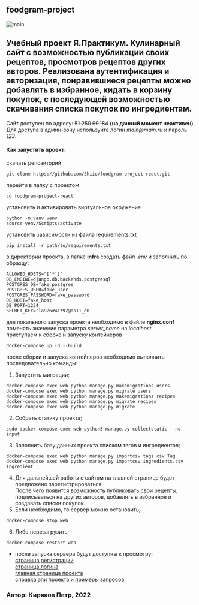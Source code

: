 ## foodgram-project

![main](https://github.com/Shiiq/foodgram-project-react/actions/workflows/foodgram-backend.yml/badge.svg)  

Учебный проект Я.Практикум. Кулинарный сайт с возможностью публикации своих рецептов, просмотров рецептов других авторов. 
Реализована аутентификация и авторизация, понравившиеся рецепты можно добавлять в избранное, кидать в корзину покупок, 
с последующей возможностью скачивания списка покупок по ингредиентам.
---
Сайт доступен по адресу: ~~51.250.99.184~~ **(на данный момент неактивен)**  
Для доступа в админ-зону используйте логин _main@main.ru_ и пароль _123_.  

#### Как запустить проект:  
скачать репозиторий  
  ```
  git clone https://github.com/Shiiq/foodgram-project-react.git
  ```  
перейти в папку с проектом  
  ```
  cd foodgram-project-react
  ```   
установить и активировать виртуальное окружение  
  ```
  python -m venv venv
  source venv/Scripts/activate
  ```  
установить зависимости из файла requirements.txt  
  ```
  pip install -r path/to/requirements.txt
  ```
в директории проекта, в папке **infra** создать файл _.env_ и заполнить по образцу:
  ```
  ALLOWED_HOSTS="['*']"
  DB_ENGINE=django.db.backends.postgresql
  POSTGRES_DB=fake_postgres
  POSTGRES_USER=fake_user
  POSTGRES_PASSWORD=fake_password
  DB_HOST=fake_host
  DB_PORT=1234
  SECRET_KEY='la926#41*92@as)1_d0'
  ```
для локального запуска проекта необходимо в файле **nginx.conf** поменять значение параметра _server_name_ на _localhost_  
приступаем к сборке и запуску контейнеров
  ```
  docker-compose up -d --build
  ```
после сборки и запуска контейнеров необходимо выполнить последовательно команды:
  1. Запустить миграции;
  ```
  docker-compose exec web python manage.py makemigrations users
  docker-compose exec web python manage.py migrate users
  docker-compose exec web python manage.py makemigrations recipes
  docker-compose exec web python manage.py migrate recipes
  docker-compose exec web python manage.py migrate
  ```
  2. Собрать статику проекта;
  ```
  sudo docker-compose exec web python3 manage.py collectstatic --no-input
  ```
  3. Заполнить базу данных проекта списком тегов и ингредиентов;
  ```
  docker-compose exec web python manage.py importcsv tags.csv Tag
  docker-compose exec web python manage.py importcsv ingredients.csv Ingredient
  ```
  4. Для дальнейшей работы с сайтом на главной странице будет предложено зарегистрироваться.  
  После чего появится возможность публиковать свои рецепты, подписываться на других авторов, добавлять в избранное и создавать списки покупок.
  5. Если необходимо, то сервер можно остановить;
  ```
  docker-compose stop web
  ```
  6. Либо перезагрузить;
  ```
  docker-compose restart web
  ```
- после запуска сервера будут доступны к просмотру:  
[страница регистрации](http://localhost/signup)  
[страница логина](http://localhost/signin)  
[главная страница проекта](http://localhost/recipes)  
[справка апи проекта и примеры запросов](http://localhost/api/docs/)

### Автор: Киряков Петр, 2022
